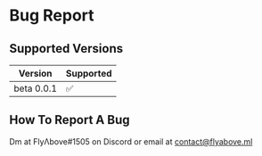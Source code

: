 # Bug Report

## Supported Versions


| Version | Supported          |
| ------- | ------------------ |
| beta 0.0.1| :white_check_mark: |


## How To Report A Bug

Dm at FlyΛbove#1505 on Discord or email at contact@flyabove.ml
